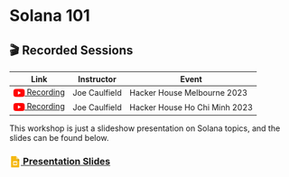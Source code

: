 # Solana 101

## 🎬 Recorded Sessions
| Link | Instructor | Event |
| ---- | ---------- | ----- |
| [<img src="https://raw.githubusercontent.com/Solana-Workshops/.github/main/.docs/youtube-icon.png" alt="youtube" width="20" align="center"/> Recording](https://youtu.be/wtW_7wTw6X8) | Joe Caulfield | Hacker House Melbourne 2023 |
| [<img src="https://raw.githubusercontent.com/Solana-Workshops/.github/main/.docs/youtube-icon.png" alt="youtube" width="20" align="center"/> Recording](https://youtu.be/56Erql9229E) | Joe Caulfield | Hacker House Ho Chi Minh 2023 |

This workshop is just a slideshow presentation on Solana topics, and the slides can be found below.

### [<img src="https://raw.githubusercontent.com/Solana-Workshops/.github/main/.docs/slides-icon.svg" alt="slides" width="20" align="center"/> Presentation Slides](https://docs.google.com/presentation/d/1mIMogMHch9Edf1_LAg-Dycc_51qat2BeQP1y3fjnRWg/edit#slide=id.g13de5c058cb_2_1366)
